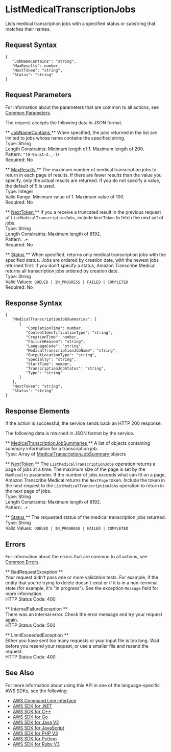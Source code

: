 # ListMedicalTranscriptionJobs<a name="API_ListMedicalTranscriptionJobs"></a>

Lists medical transcription jobs with a specified status or substring that matches their names\.

## Request Syntax<a name="API_ListMedicalTranscriptionJobs_RequestSyntax"></a>

```
{
   "JobNameContains": "string",
   "MaxResults": number,
   "NextToken": "string",
   "Status": "string"
}
```

## Request Parameters<a name="API_ListMedicalTranscriptionJobs_RequestParameters"></a>

For information about the parameters that are common to all actions, see [Common Parameters](CommonParameters.md)\.

The request accepts the following data in JSON format\.

 ** [ JobNameContains ](#API_ListMedicalTranscriptionJobs_RequestSyntax) **   <a name="transcribe-ListMedicalTranscriptionJobs-request-JobNameContains"></a>
When specified, the jobs returned in the list are limited to jobs whose name contains the specified string\.  
Type: String  
Length Constraints: Minimum length of 1\. Maximum length of 200\.  
Pattern: `^[0-9a-zA-Z._-]+`   
Required: No

 ** [ MaxResults ](#API_ListMedicalTranscriptionJobs_RequestSyntax) **   <a name="transcribe-ListMedicalTranscriptionJobs-request-MaxResults"></a>
 The maximum number of medical transcription jobs to return in each page of results\. If there are fewer results than the value you specify, only the actual results are returned\. If you do not specify a value, the default of 5 is used\.  
Type: Integer  
Valid Range: Minimum value of 1\. Maximum value of 100\.  
Required: No

 ** [ NextToken ](#API_ListMedicalTranscriptionJobs_RequestSyntax) **   <a name="transcribe-ListMedicalTranscriptionJobs-request-NextToken"></a>
If you a receive a truncated result in the previous request of `ListMedicalTranscriptionJobs`, include `NextToken` to fetch the next set of jobs\.  
Type: String  
Length Constraints: Maximum length of 8192\.  
Pattern: `.+`   
Required: No

 ** [ Status ](#API_ListMedicalTranscriptionJobs_RequestSyntax) **   <a name="transcribe-ListMedicalTranscriptionJobs-request-Status"></a>
When specified, returns only medical transcription jobs with the specified status\. Jobs are ordered by creation date, with the newest jobs returned first\. If you don't specify a status, Amazon Transcribe Medical returns all transcription jobs ordered by creation date\.  
Type: String  
Valid Values:` QUEUED | IN_PROGRESS | FAILED | COMPLETED`   
Required: No

## Response Syntax<a name="API_ListMedicalTranscriptionJobs_ResponseSyntax"></a>

```
{
   "MedicalTranscriptionJobSummaries": [ 
      { 
         "CompletionTime": number,
         "ContentIdentificationType": "string",
         "CreationTime": number,
         "FailureReason": "string",
         "LanguageCode": "string",
         "MedicalTranscriptionJobName": "string",
         "OutputLocationType": "string",
         "Specialty": "string",
         "StartTime": number,
         "TranscriptionJobStatus": "string",
         "Type": "string"
      }
   ],
   "NextToken": "string",
   "Status": "string"
}
```

## Response Elements<a name="API_ListMedicalTranscriptionJobs_ResponseElements"></a>

If the action is successful, the service sends back an HTTP 200 response\.

The following data is returned in JSON format by the service\.

 ** [ MedicalTranscriptionJobSummaries ](#API_ListMedicalTranscriptionJobs_ResponseSyntax) **   <a name="transcribe-ListMedicalTranscriptionJobs-response-MedicalTranscriptionJobSummaries"></a>
A list of objects containing summary information for a transcription job\.  
Type: Array of [ MedicalTranscriptionJobSummary ](API_MedicalTranscriptionJobSummary.md) objects

 ** [ NextToken ](#API_ListMedicalTranscriptionJobs_ResponseSyntax) **   <a name="transcribe-ListMedicalTranscriptionJobs-response-NextToken"></a>
The `ListMedicalTranscriptionJobs` operation returns a page of jobs at a time\. The maximum size of the page is set by the `MaxResults` parameter\. If the number of jobs exceeds what can fit on a page, Amazon Transcribe Medical returns the `NextPage` token\. Include the token in the next request to the `ListMedicalTranscriptionJobs` operation to return in the next page of jobs\.  
Type: String  
Length Constraints: Maximum length of 8192\.  
Pattern: `.+` 

 ** [ Status ](#API_ListMedicalTranscriptionJobs_ResponseSyntax) **   <a name="transcribe-ListMedicalTranscriptionJobs-response-Status"></a>
The requested status of the medical transcription jobs returned\.  
Type: String  
Valid Values:` QUEUED | IN_PROGRESS | FAILED | COMPLETED` 

## Errors<a name="API_ListMedicalTranscriptionJobs_Errors"></a>

For information about the errors that are common to all actions, see [Common Errors](CommonErrors.md)\.

 ** BadRequestException **   
Your request didn't pass one or more validation tests\. For example, if the entity that you're trying to delete doesn't exist or if it is in a non\-terminal state \(for example, it's "in progress"\)\. See the exception `Message` field for more information\.  
HTTP Status Code: 400

 ** InternalFailureException **   
There was an internal error\. Check the error message and try your request again\.  
HTTP Status Code: 500

 ** LimitExceededException **   
Either you have sent too many requests or your input file is too long\. Wait before you resend your request, or use a smaller file and resend the request\.  
HTTP Status Code: 400

## See Also<a name="API_ListMedicalTranscriptionJobs_SeeAlso"></a>

For more information about using this API in one of the language\-specific AWS SDKs, see the following:
+  [ AWS Command Line Interface](https://docs.aws.amazon.com/goto/aws-cli/transcribe-2017-10-26/ListMedicalTranscriptionJobs) 
+  [ AWS SDK for \.NET](https://docs.aws.amazon.com/goto/DotNetSDKV3/transcribe-2017-10-26/ListMedicalTranscriptionJobs) 
+  [ AWS SDK for C\+\+](https://docs.aws.amazon.com/goto/SdkForCpp/transcribe-2017-10-26/ListMedicalTranscriptionJobs) 
+  [ AWS SDK for Go](https://docs.aws.amazon.com/goto/SdkForGoV1/transcribe-2017-10-26/ListMedicalTranscriptionJobs) 
+  [ AWS SDK for Java V2](https://docs.aws.amazon.com/goto/SdkForJavaV2/transcribe-2017-10-26/ListMedicalTranscriptionJobs) 
+  [ AWS SDK for JavaScript](https://docs.aws.amazon.com/goto/AWSJavaScriptSDK/transcribe-2017-10-26/ListMedicalTranscriptionJobs) 
+  [ AWS SDK for PHP V3](https://docs.aws.amazon.com/goto/SdkForPHPV3/transcribe-2017-10-26/ListMedicalTranscriptionJobs) 
+  [ AWS SDK for Python](https://docs.aws.amazon.com/goto/boto3/transcribe-2017-10-26/ListMedicalTranscriptionJobs) 
+  [ AWS SDK for Ruby V3](https://docs.aws.amazon.com/goto/SdkForRubyV3/transcribe-2017-10-26/ListMedicalTranscriptionJobs) 